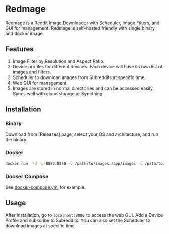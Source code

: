 # Redmage

Redmage is a Reddit Image Downloader with Scheduler, Image Filters, and GUI for management.
Redmage is self-hosted friendly with single binary and docker image.

## Features

1. Image Filter by Resolution and Aspect Ratio.
2. Device profiles for different devices.
   Each device will have its own list of images and filters.
3. Scheduler to download images from Subreddits at specific time.
4. Web GUI for management.
5. Images are stored in normal directories and can be accessed easily. Syncs well with cloud storage or Syncthing.

## Installation

### Binary

Download from [Releases] page, select your OS and architecture, and run the binary.

### Docker

```bash
docker run  -d -p 8080:8080 -v /path/to/images:/app/images -v /path/to/database:/app/db git.tigor.web.id/tigor/redmage
```

### Docker Compose

See [docker-compose.yml](./docker-compose.yaml) for example.

## Usage

After installation, go to `localhost:8080` to access the web GUI. Add a Device Profile and subscribe to Subreddits. You can also set the Scheduler to download images at specific time.
